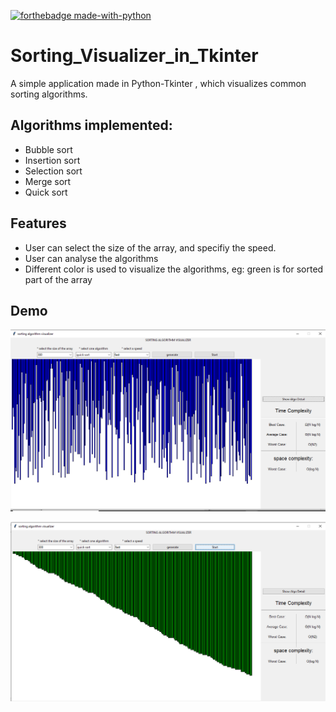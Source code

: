 [![forthebadge made-with-python](https://forthebadge.com/images/badges/made-with-python.svg)](https://www.python.org/)
<br>

# Sorting_Visualizer_in_Tkinter
A simple application made in Python-Tkinter , which visualizes common sorting algorithms.

## Algorithms implemented:
- Bubble sort
- Insertion sort
- Selection sort
- Merge sort
- Quick sort

## Features
- User can select the size of the array, and specifiy the speed.
- User can analyse the algorithms
- Different color is used to visualize the algorithms, eg: green is for sorted part of the array

## Demo
![](image_1.png)

![](image_2.png)
